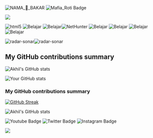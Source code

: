 


<img alt="NAMA_🚡_BAKAR" src="https://img.shields.io/badge/-NAMA_:_ROTI_BAKAR-f7df1c?style=flat-square&logo=test&logoColor=black" />
<img src="https://img.shields.io/badge/Mafia_Roti-blue?style=for-the-badge&logo=linkedin&logoColor=white" alt="Mafia_Roti Badge"/>



![](https://komarev.com/ghpvc/?belajar_bakar_roti_belajar_bakar_roti&color=give_your_color)

<img alt="html5" src="https://img.shields.io/badge/-HTML5-E34F26?style=flat-square&logo=html5&logoColor=white" /> <img alt="Belajar" src="https://img.shields.io/badge/-Belajar-f7df1c?style=flat-square&logo=test&logoColor=black" />  <img alt="Belajar" src="https://img.shields.io/badge/-Belajar-7953b3?style=flat-square&logo=javascript&logoColor=white" /><img alt="NetHunter" src="https://img.shields.io/badge/-NetHunter-007ACC?style=flat-square&logo=NetHunter&logoColor=white" />  <img alt="Belajar" src="https://img.shields.io/badge/-Belajar-DD0031?style=flat-square&logo=Belajar&logoColor=white" />  <img alt="Belajar" src="https://img.shields.io/badge/-Belajar-be3d19?style=flat-square&logo=belajar&logoColor=white" />  <img alt="Belajar" src="https://img.shields.io/badge/-Belajar-30a8ff?style=flat-square&logo=Belajar%20photoshop&logoColor=white" /> <img alt="Belajar" src="https://img.shields.io/badge/-Belajar-ff62f6?style=flat-square&logo=Belajar%20Rd&logoColor=white" />

![radar-sonar](https://github.com/user-attachments/assets/5ba51154-20d3-4639-9a34-6621357c6896)![radar-sonar](https://github.com/user-attachments/assets/5a53635b-4b15-4606-99c0-c5492fa5630f)

<h2>My GitHub contributions summary</h2>
                                     
![Akhil's GitHub stats](https://github-readme-stats.vercel.app/api?username=cycosad&hide_border=true&show_icons=true&bg_color=151515&title_color=fb4362&icon_color=fb4362&text_bold=false&text_color=9e9e9e)

![Your GitHub stats](https://github-readme-stats.vercel.app/api?username=ROTI_BAKAR&hide_border=true&show_icons=true&bg_color=151515&title_color=fb4362&icon_color=fb4362&text_bold=false&text_color=9e9e9e)


<h3>My GitHub contributions summary</h3>

[![GitHub Streak](https://github-readme-streak-stats.herokuapp.com?user=cycosad&theme=dark&ring=fb4362&file=fb4362&currStreakNum=fb4362&currStreakLabel=fb4362&hide_border=true)](https://git.io/streak-stats)

![Akhil's GitHub stats](https://github-readme-stats.vercel.app/api?username=cycosad&hide_border=true&show_icons=true&bg_color=151515&title_color=fb4362&icon_color=fb4362&text_bold=false&text_color=9e9e9e)



<img src="https://img.shields.io/badge/YouTube-red?style=for-the-badge&logo=youtube&logoColor=white" alt="Youtube Badge"/>   <img src="https://img.shields.io/badge/Twitter-blue?style=for-the-badge&logo=twitter&logoColor=white" alt="Twitter Badge"/>  <img src="https://img.shields.io/badge/Instagram-blue?style=for-the-badge&logo=Instagram&logoColor=white" alt="Instagram Badge"/>



![](https://komarev.com/ghpvc/?username=your_username&color=give_your_color)

